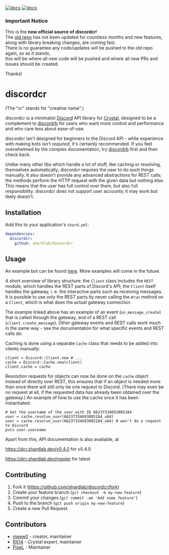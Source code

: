 [![docs](https://img.shields.io/badge/docs-v0.4.0-green.svg?style=flat-square)](https://dcr.shardlab.dev/v0.4.0/) [![docs](https://img.shields.io/badge/docs-master-red.svg?style=flat-square)](https://dcr.shardlab.dev/master/)

### Important Notice
This is the **new official source of discordcr**!\
The [old repo](https://github.com/discordcr/discordcr) has not been updated for countless months
and new features, along with library breaking changes, are coming fast.\
There is no guarantee any code/updates will be pushed to the old repo again, so as it stands,\
this will be where all new code will be pushed and where all new PRs and Issues should be created.

Thanks!

# discordcr

(The "cr" stands for "creative name".)

discordcr is a minimalist [Discord](https://discord.com/) API library for
[Crystal](https://crystal-lang.org/), designed to be a complement to
[discordrb](https://github.com/shardlab/discordrb) for users who want more control
and performance and who care less about ease-of-use.

discordcr isn't designed for beginners to the Discord API - while experience
with making bots isn't *required*, it's certainly recommended. If you feel
overwhelmed by the complex documentation, try
[discordrb](https://github.com/shardlab/discordrb) first and then check back.

Unlike many other libs which handle a lot of stuff, like caching or resolving,
themselves automatically, discordcr requires the user to do such things
manually. It also doesn't provide any advanced abstractions for REST calls;
the methods perform the HTTP request with the given data but nothing else.
This means that the user has full control over them, but also full
responsibility. discordcr does not support user accounts; it may work but
likely doesn't.

## Installation

Add this to your application's `shard.yml`:

```yaml
dependencies:
  discordcr:
    github: shardlab/discordcr
```

## Usage

An example bot can be found
[here](https://github.com/shardlab/discordcr/blob/master/examples/ping.cr). More
examples will come in the future.

A short overview of library structure: the `Client` class includes the `REST`
module, which handles the REST parts of Discord's API; the `Client` itself
handles the gateway, i. e. the interactive parts such as receiving messages. It
is possible to use only the REST parts by never calling the `#run` method on a
`Client`, which is what does the actual gateway connection.

The example linked above has an example of an event (`on_message_create`) that
is called through the gateway, and of a REST call (`client.create_message`).
Other gateway events and REST calls work much in the same way - see the
documentation for what specific events and REST calls do.

Caching is done using a separate `Cache` class that needs to be added into
clients manually:

```cr
client = Discord::Client.new # ...
cache = Discord::Cache.new(client)
client.cache = cache
```

Resolution requests for objects can now be done on the `cache` object instead of
directly over REST, this ensures that if an object is needed more than once
there will still only be one request to Discord. (There may even be no request
at all, if the requested data has already been obtained over the gateway.)
An example of how to use the cache once it has been instantiated:

```cr
# Get the username of the user with ID 66237334693085184
user = cache.resolve_user(66237334693085184_u64)
user = cache.resolve_user(66237334693085184_u64) # won't do a request to Discord
puts user.username
```

Apart from this, API documentation is also available, at

https://dcr.shardlab.dev/v0.4.0 for v0.4.0

https://dcr.shardlab.dev/master for latest

## Contributing

1. Fork it (https://github.com/shardlab/discordcr/fork)
2. Create your feature branch (`git checkout -b my-new-feature`)
3. Commit your changes (`git commit -am 'Add some feature'`)
4. Push to the branch (`git push origin my-new-feature`)
5. Create a new Pull Request

## Contributors

- [meew0](https://github.com/meew0) - creator, maintainer
- [RX14](https://github.com/RX14) - Crystal expert, maintainer
- [PixeL](https://github.com/PixelInc) - Maintainer
